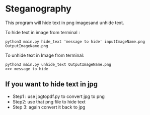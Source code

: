 # Steganography
This program will hide text in png imagesand unhide text.

To hide text in image from terminal : 
```
python3 main.py hide_text 'message to hide' inputImageName.png OutputImageName.png
```

To unhide text in Image from terminal:
```
python3 main.py unhide_text OutputImageName.png
>>> message to hide
```
## If you want to hide text in jpg 
* Step1 : use jpgtopdf.py to convert jpg to png
* Step2: use that png file to hide text
* Step 3: again convert it back to jpg 
           
